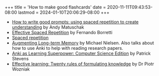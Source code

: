 +++
title = 'How to make good flashcards'
date = 2020-11-11T09:43:53-08:00
lastmod = 2024-01-10T20:06:29-08:00
+++

* [How to write good prompts: using spaced repetition to create understanding](https://andymatuschak.org/prompts/) by Andy Matuschak
* [Effective Spaced Repetition](https://news.ycombinator.com/item?id=35511357) by Fernando Borretti
* [Spaced repetition](/spaced-repetition)
* [Augmenting Long-term Memory](http://augmentingcognition.com/ltm.html) by Michael Nielsen. Also talks about how to use Anki to help with reading research papers.
* [Anki as Learning Superpower: Computer Science Edition](https://www.gresearch.co.uk/article/anki-as-learning-superpower-computer-science-edition/) by Patrick Stevens
* [Effective learning: Twenty rules of formulating knowledge](https://www.supermemo.com/en/blog/twenty-rules-of-formulating-knowledge) by Dr Piotr Wozniak
